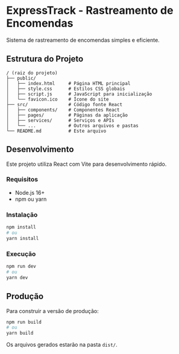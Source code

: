 
# ExpressTrack - Rastreamento de Encomendas

Sistema de rastreamento de encomendas simples e eficiente.

## Estrutura do Projeto

```
/ (raiz do projeto)
├── public/
│   ├── index.html     # Página HTML principal
│   ├── style.css      # Estilos CSS globais
│   ├── script.js      # JavaScript para inicialização
│   └── favicon.ico    # Ícone do site
├── src/               # Código fonte React
│   ├── components/    # Componentes React
│   ├── pages/         # Páginas da aplicação
│   ├── services/      # Serviços e APIs
│   └── ...            # Outros arquivos e pastas
└── README.md          # Este arquivo
```

## Desenvolvimento

Este projeto utiliza React com Vite para desenvolvimento rápido.

### Requisitos

- Node.js 16+
- npm ou yarn

### Instalação

```bash
npm install
# ou
yarn install
```

### Execução

```bash
npm run dev
# ou
yarn dev
```

## Produção

Para construir a versão de produção:

```bash
npm run build
# ou
yarn build
```

Os arquivos gerados estarão na pasta `dist/`.
